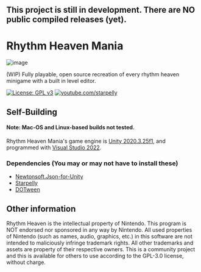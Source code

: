 ## This project is still in development. There are NO public compiled releases (yet).

# Rhythm Heaven Mania
![image](https://user-images.githubusercontent.com/24588691/147578029-c0ca76eb-34a4-48ad-a27e-480cc3966b38.png)


(WIP) Fully playable, open source recreation of every rhythm heaven minigame with a built in level editor.

[![License: GPL v3](https://img.shields.io/badge/License-GPLv3-blue.svg)](https://www.gnu.org/licenses/gpl-3.0)
[![youtube.com/starpelly](https://img.shields.io/badge/youtube-youtube.com%2Fstarpelly-red)](https://youtube.com/starpelly)


## Self-Building
#### Note: Mac-OS and Linux-based builds not tested.
Rhythm Heaven Mania's game engine is [Unity 2020.3.25f1](https://unity3d.com/unity/whats-new/2020.3.25),
and programmed with [Visual Studio 2022](https://visualstudio.microsoft.com/vs/).

### Dependencies (You may or may not have to install these)
* [Newtonsoft.Json-for-Unity](https://github.com/jilleJr/Newtonsoft.Json-for-Unity)
* [Starpelly](https://github.com/Starpelly/Starpelly)
* [DOTween](http://dotween.demigiant.com/)

## Other information
Rhythm Heaven is the intellectual property of Nintendo. This program is NOT endorsed nor sponsored in any way by Nintendo. All used properties of Nintendo (such as names, audio, graphics, etc.) in this software are not intended to maliciously infringe trademark rights. All other trademarks and assets are property of their respective owners. This is a community project and this is available for others to use according to the GPL-3.0 license, without charge.

